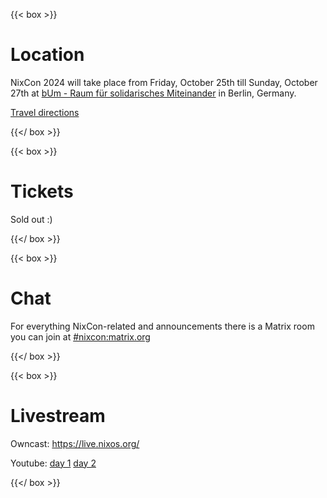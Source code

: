 ---
---

{{< box >}}

# Location

NixCon 2024 will take place from Friday, October 25th till Sunday, October 27th
at [bUm - Raum für solidarisches Miteinander](https://bum.berlin) in Berlin,
Germany.

[Travel directions](/faq/#how-to-get-there)

{{</ box >}}

{{< box >}}

# Tickets

Sold out :)

{{</ box >}}

{{< box >}}

# Chat

For everything NixCon-related and announcements there is a Matrix room you can
join at [#nixcon:matrix.org](https://matrix.to/#/#nixcon:matrix.org)


{{</ box >}}

{{< box >}}

# Livestream

Owncast: https://live.nixos.org/

Youtube: [day 1](https://www.youtube.com/watch?v=oAzkHpSWhaI) [day 2](https://www.youtube.com/watch?v=_7wqXN-7ebw)

{{</ box >}}

